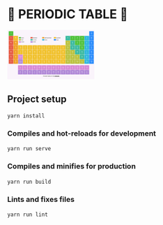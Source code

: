 # 🎉 PERIODIC TABLE 🎉
<img src="./resources/periodic-table.png" width="200">

## Project setup
```
yarn install
```

### Compiles and hot-reloads for development
```
yarn run serve
```

### Compiles and minifies for production
```
yarn run build
```

### Lints and fixes files
```
yarn run lint
```
